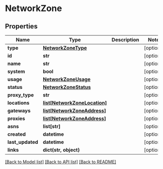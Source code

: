 # NetworkZone

## Properties
Name | Type | Description | Notes
------------ | ------------- | ------------- | -------------
**type** | [**NetworkZoneType**](NetworkZoneType.md) |  | [optional] 
**id** | **str** |  | [optional] 
**name** | **str** |  | [optional] 
**system** | **bool** |  | [optional] 
**usage** | [**NetworkZoneUsage**](NetworkZoneUsage.md) |  | [optional] 
**status** | [**NetworkZoneStatus**](NetworkZoneStatus.md) |  | [optional] 
**proxy_type** | **str** |  | [optional] 
**locations** | [**list[NetworkZoneLocation]**](NetworkZoneLocation.md) |  | [optional] 
**gateways** | [**list[NetworkZoneAddress]**](NetworkZoneAddress.md) |  | [optional] 
**proxies** | [**list[NetworkZoneAddress]**](NetworkZoneAddress.md) |  | [optional] 
**asns** | **list[str]** |  | [optional] 
**created** | **datetime** |  | [optional] 
**last_updated** | **datetime** |  | [optional] 
**links** | **dict(str, object)** |  | [optional] 

[[Back to Model list]](../README.md#documentation-for-models) [[Back to API list]](../README.md#documentation-for-api-endpoints) [[Back to README]](../README.md)

